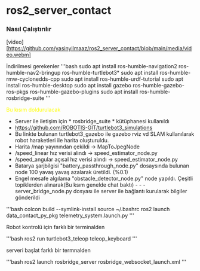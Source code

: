 # ros2_server_contact

### Nasıl Çalıştırılır

[video][https://github.com/yasinyilmaaz/ros2_server_contact/blob/main/media/video.webm]

İndirilmesi gerekenler
'''bash
sudo apt install ros-humble-navigation2 ros-humble-nav2-bringup ros-humble-turtlebot3*
sudo apt install ros-humble-rmw-cyclonedds-cpp
sudo apt install ros-humble-urdf-tutorial 
sudo apt install ros-humble-desktop
sudo apt install gazebo ros-humble-gazebo-ros-pkgs ros-humble-gazebo-plugins
sudo apt install ros-humble-rosbridge-suite
'''

<p style="color:yellow">Bu kısım doldurulacak</p>

- Server ile iletişim için * rosbridge_suite *  kütüphanesi kullanıldı 
- https://github.com/ROBOTIS-GIT/turtlebot3_simulations
- Bu linkte bulunan turtlebot3_gazebo ile gazebo rviz vd SLAM  kullanılarak robot haraketleri ile harita oluşturuldu.
- Harita /map yayınından çekildi -> MapToJpegNode
- /speed_linear hız verisi alındı -> speed_estimator_node.py
- /speed_angular açısal hız verisi alındı -> speed_estimator_node.py
- Batarya şarjbilgisi "battery_passthrough_node.py" dosaysında bulunan node 100 yavaş yavaş azalarak üretildi. (%0.1)
- Engel mesafe algılama "obstacle_detector_node.py" node yapıldı. Çeşitli topiklerden alınarak(Bu ksım genelde chat baktı) - - - server_bridge_node.py dosyası ile server ile bağlantı kurularak bilgiler gönderildi


'''bash
colcon build --symlink-install 
source ~/.bashrc
ros2 launch data_contact_py_pkg telemetry_system.launch.py 
'''

Robot kontrolü için farklı bir terminalden 

'''bash
ros2 run turtlebot3_teleop teleop_keyboard 
'''

serveri başlat farklı bir termnalden

'''bash
ros2 launch rosbridge_server rosbridge_websocket_launch.xml
'''